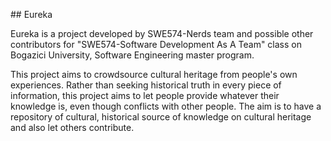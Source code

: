 ## Eureka

Eureka is a project developed by SWE574-Nerds team and possible other contributors
for "SWE574-Software Development As A Team" class on Bogazici University, Software Engineering master program.


This project aims to crowdsource cultural heritage from people's own experiences.
Rather than seeking historical truth in every piece of information, this project
aims to let people provide whatever their knowledge is, even though conflicts 
with other people. The aim is to have a repository of cultural, historical 
source of knowledge on cultural heritage and also let others contribute.
